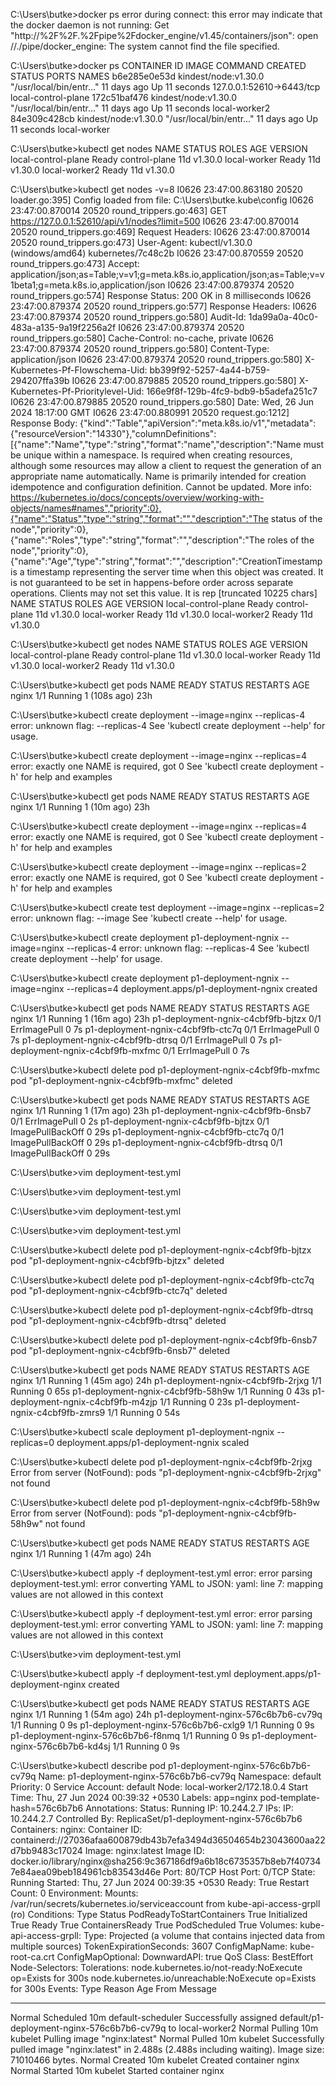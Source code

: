C:\Users\butke>docker ps
error during connect: this error may indicate that the docker daemon is not running: Get "http://%2F%2F.%2Fpipe%2Fdocker_engine/v1.45/containers/json": open //./pipe/docker_engine: The system cannot find the file specified.

C:\Users\butke>docker ps
CONTAINER ID   IMAGE                  COMMAND                  CREATED       STATUS          PORTS                       NAMES
b6e285e0e53d   kindest/node:v1.30.0   "/usr/local/bin/entr…"   11 days ago   Up 11 seconds   127.0.0.1:52610->6443/tcp   local-control-plane
172c51baf476   kindest/node:v1.30.0   "/usr/local/bin/entr…"   11 days ago   Up 11 seconds                               local-worker2
84e309c428cb   kindest/node:v1.30.0   "/usr/local/bin/entr…"   11 days ago   Up 11 seconds                               local-worker

C:\Users\butke>kubectl get nodes
NAME                  STATUS   ROLES           AGE   VERSION
local-control-plane   Ready    control-plane   11d   v1.30.0
local-worker          Ready    <none>          11d   v1.30.0
local-worker2         Ready    <none>          11d   v1.30.0

C:\Users\butke>kubectl get nodes -v=8
I0626 23:47:00.863180   20520 loader.go:395] Config loaded from file:  C:\Users\butke\.kube\config
I0626 23:47:00.870014   20520 round_trippers.go:463] GET https://127.0.0.1:52610/api/v1/nodes?limit=500
I0626 23:47:00.870014   20520 round_trippers.go:469] Request Headers:
I0626 23:47:00.870014   20520 round_trippers.go:473]     User-Agent: kubectl/v1.30.0 (windows/amd64) kubernetes/7c48c2b
I0626 23:47:00.870559   20520 round_trippers.go:473]     Accept: application/json;as=Table;v=v1;g=meta.k8s.io,application/json;as=Table;v=v1beta1;g=meta.k8s.io,application/json
I0626 23:47:00.879374   20520 round_trippers.go:574] Response Status: 200 OK in 8 milliseconds
I0626 23:47:00.879374   20520 round_trippers.go:577] Response Headers:
I0626 23:47:00.879374   20520 round_trippers.go:580]     Audit-Id: 1da99a0a-40c0-483a-a135-9a19f2256a2f
I0626 23:47:00.879374   20520 round_trippers.go:580]     Cache-Control: no-cache, private
I0626 23:47:00.879374   20520 round_trippers.go:580]     Content-Type: application/json
I0626 23:47:00.879374   20520 round_trippers.go:580]     X-Kubernetes-Pf-Flowschema-Uid: bb399f92-5257-4a44-b759-294207ffa39b
I0626 23:47:00.879885   20520 round_trippers.go:580]     X-Kubernetes-Pf-Prioritylevel-Uid: 166e9f8f-129b-4fc9-bdb9-b5adefa251c7
I0626 23:47:00.879885   20520 round_trippers.go:580]     Date: Wed, 26 Jun 2024 18:17:00 GMT
I0626 23:47:00.880991   20520 request.go:1212] Response Body: {"kind":"Table","apiVersion":"meta.k8s.io/v1","metadata":{"resourceVersion":"14330"},"columnDefinitions":[{"name":"Name","type":"string","format":"name","description":"Name must be unique within a namespace. Is required when creating resources, although some resources may allow a client to request the generation of an appropriate name automatically. Name is primarily intended for creation idempotence and configuration definition. Cannot be updated. More info: https://kubernetes.io/docs/concepts/overview/working-with-objects/names#names","priority":0},{"name":"Status","type":"string","format":"","description":"The status of the node","priority":0},{"name":"Roles","type":"string","format":"","description":"The roles of the node","priority":0},{"name":"Age","type":"string","format":"","description":"CreationTimestamp is a timestamp representing the server time when this object was created. It is not guaranteed to be set in happens-before order across separate operations. Clients may not set this value. It is rep [truncated 10225 chars]
NAME                  STATUS   ROLES           AGE   VERSION
local-control-plane   Ready    control-plane   11d   v1.30.0
local-worker          Ready    <none>          11d   v1.30.0
local-worker2         Ready    <none>          11d   v1.30.0

C:\Users\butke>kubectl get nodes
NAME                  STATUS   ROLES           AGE   VERSION
local-control-plane   Ready    control-plane   11d   v1.30.0
local-worker          Ready    <none>          11d   v1.30.0
local-worker2         Ready    <none>          11d   v1.30.0

C:\Users\butke>kubectl get pods
NAME    READY   STATUS    RESTARTS       AGE
nginx   1/1     Running   1 (108s ago)   23h

C:\Users\butke>kubectl create deployment --image=nginx --replicas-4
error: unknown flag: --replicas-4
See 'kubectl create deployment --help' for usage.

C:\Users\butke>kubectl create deployment --image=nginx --replicas=4
error: exactly one NAME is required, got 0
See 'kubectl create deployment -h' for help and examples

C:\Users\butke>kubectl get pods
NAME    READY   STATUS    RESTARTS      AGE
nginx   1/1     Running   1 (10m ago)   23h

C:\Users\butke>kubectl create deployment --image=nginx --replicas=4
error: exactly one NAME is required, got 0
See 'kubectl create deployment -h' for help and examples

C:\Users\butke>kubectl create deployment --image=nginx --replicas=2
error: exactly one NAME is required, got 0
See 'kubectl create deployment -h' for help and examples

C:\Users\butke>kubectl create test deployment --image=nginx --replicas=2
error: unknown flag: --image
See 'kubectl create --help' for usage.

C:\Users\butke>kubectl create deployment p1-deployment-ngnix --image=nginx --replicas-4
error: unknown flag: --replicas-4
See 'kubectl create deployment --help' for usage.

C:\Users\butke>kubectl create deployment p1-deployment-ngnix --image=nginx --replicas=4
deployment.apps/p1-deployment-ngnix created

C:\Users\butke>kubectl get pods
NAME                                 READY   STATUS         RESTARTS      AGE
nginx                                1/1     Running        1 (16m ago)   23h
p1-deployment-ngnix-c4cbf9fb-bjtzx   0/1     ErrImagePull   0             7s
p1-deployment-ngnix-c4cbf9fb-ctc7q   0/1     ErrImagePull   0             7s
p1-deployment-ngnix-c4cbf9fb-dtrsq   0/1     ErrImagePull   0             7s
p1-deployment-ngnix-c4cbf9fb-mxfmc   0/1     ErrImagePull   0             7s

C:\Users\butke>kubectl delete pod p1-deployment-ngnix-c4cbf9fb-mxfmc
pod "p1-deployment-ngnix-c4cbf9fb-mxfmc" deleted

C:\Users\butke>kubectl get pods
NAME                                 READY   STATUS             RESTARTS      AGE
nginx                                1/1     Running            1 (17m ago)   23h
p1-deployment-ngnix-c4cbf9fb-6nsb7   0/1     ErrImagePull       0             2s
p1-deployment-ngnix-c4cbf9fb-bjtzx   0/1     ImagePullBackOff   0             29s
p1-deployment-ngnix-c4cbf9fb-ctc7q   0/1     ImagePullBackOff   0             29s
p1-deployment-ngnix-c4cbf9fb-dtrsq   0/1     ImagePullBackOff   0             29s

C:\Users\butke>vim deployment-test.yml

C:\Users\butke>vim deployment-test.yml

C:\Users\butke>vim deployment-test.yml

C:\Users\butke>vim deployment-test.yml

C:\Users\butke>kubectl delete pod p1-deployment-ngnix-c4cbf9fb-bjtzx
pod "p1-deployment-ngnix-c4cbf9fb-bjtzx" deleted

C:\Users\butke>kubectl delete pod p1-deployment-ngnix-c4cbf9fb-ctc7q
pod "p1-deployment-ngnix-c4cbf9fb-ctc7q" deleted

C:\Users\butke>kubectl delete pod p1-deployment-ngnix-c4cbf9fb-dtrsq
pod "p1-deployment-ngnix-c4cbf9fb-dtrsq" deleted

C:\Users\butke>kubectl delete pod p1-deployment-ngnix-c4cbf9fb-6nsb7
pod "p1-deployment-ngnix-c4cbf9fb-6nsb7" deleted

C:\Users\butke>kubectl get pods
NAME                                 READY   STATUS    RESTARTS      AGE
nginx                                1/1     Running   1 (45m ago)   24h
p1-deployment-ngnix-c4cbf9fb-2rjxg   1/1     Running   0             65s
p1-deployment-ngnix-c4cbf9fb-58h9w   1/1     Running   0             43s
p1-deployment-ngnix-c4cbf9fb-m4zjp   1/1     Running   0             23s
p1-deployment-ngnix-c4cbf9fb-zmrs9   1/1     Running   0             54s

C:\Users\butke>kubectl scale deployment p1-deployment-ngnix --replicas=0
deployment.apps/p1-deployment-ngnix scaled

C:\Users\butke>kubectl delete pod p1-deployment-ngnix-c4cbf9fb-2rjxg
Error from server (NotFound): pods "p1-deployment-ngnix-c4cbf9fb-2rjxg" not found

C:\Users\butke>kubectl delete pod p1-deployment-ngnix-c4cbf9fb-58h9w
Error from server (NotFound): pods "p1-deployment-ngnix-c4cbf9fb-58h9w" not found

C:\Users\butke>kubectl get pods
NAME    READY   STATUS    RESTARTS      AGE
nginx   1/1     Running   1 (47m ago)   24h

C:\Users\butke>kubectl apply -f deployment-test.yml
error: error parsing deployment-test.yml: error converting YAML to JSON: yaml: line 7: mapping values are not allowed in this context

C:\Users\butke>kubectl apply -f deployment-test.yml
error: error parsing deployment-test.yml: error converting YAML to JSON: yaml: line 7: mapping values are not allowed in this context

C:\Users\butke>vim deployment-test.yml

C:\Users\butke>kubectl apply -f deployment-test.yml
deployment.apps/p1-deployment-nginx created

C:\Users\butke>kubectl get pods
NAME                                  READY   STATUS    RESTARTS      AGE
nginx                                 1/1     Running   1 (54m ago)   24h
p1-deployment-nginx-576c6b7b6-cv79q   1/1     Running   0             9s
p1-deployment-nginx-576c6b7b6-cxlg9   1/1     Running   0             9s
p1-deployment-nginx-576c6b7b6-f8nmq   1/1     Running   0             9s
p1-deployment-nginx-576c6b7b6-kd4sj   1/1     Running   0             9s

C:\Users\butke>kubectl describe pod p1-deployment-nginx-576c6b7b6-cv79q
Name:             p1-deployment-nginx-576c6b7b6-cv79q
Namespace:        default
Priority:         0
Service Account:  default
Node:             local-worker2/172.18.0.4
Start Time:       Thu, 27 Jun 2024 00:39:32 +0530
Labels:           app=nginx
                  pod-template-hash=576c6b7b6
Annotations:      <none>
Status:           Running
IP:               10.244.2.7
IPs:
  IP:           10.244.2.7
Controlled By:  ReplicaSet/p1-deployment-nginx-576c6b7b6
Containers:
  nginx:
    Container ID:   containerd://27036afaa600879db43b7efa3494d36504654b23043600aa22d7bb9483c17024
    Image:          nginx:latest
    Image ID:       docker.io/library/nginx@sha256:9c367186df9a6b18c6735357b8eb7f407347e84aea09beb184961cb83543d46e
    Port:           80/TCP
    Host Port:      0/TCP
    State:          Running
      Started:      Thu, 27 Jun 2024 00:39:35 +0530
    Ready:          True
    Restart Count:  0
    Environment:    <none>
    Mounts:
      /var/run/secrets/kubernetes.io/serviceaccount from kube-api-access-grpll (ro)
Conditions:
  Type                        Status
  PodReadyToStartContainers   True
  Initialized                 True
  Ready                       True
  ContainersReady             True
  PodScheduled                True
Volumes:
  kube-api-access-grpll:
    Type:                    Projected (a volume that contains injected data from multiple sources)
    TokenExpirationSeconds:  3607
    ConfigMapName:           kube-root-ca.crt
    ConfigMapOptional:       <nil>
    DownwardAPI:             true
QoS Class:                   BestEffort
Node-Selectors:              <none>
Tolerations:                 node.kubernetes.io/not-ready:NoExecute op=Exists for 300s
                             node.kubernetes.io/unreachable:NoExecute op=Exists for 300s
Events:
  Type    Reason     Age   From               Message
  ----    ------     ----  ----               -------
  Normal  Scheduled  10m   default-scheduler  Successfully assigned default/p1-deployment-nginx-576c6b7b6-cv79q to local-worker2
  Normal  Pulling    10m   kubelet            Pulling image "nginx:latest"
  Normal  Pulled     10m   kubelet            Successfully pulled image "nginx:latest" in 2.488s (2.488s including waiting). Image size: 71010466 bytes.
  Normal  Created    10m   kubelet            Created container nginx
  Normal  Started    10m   kubelet            Started container nginx